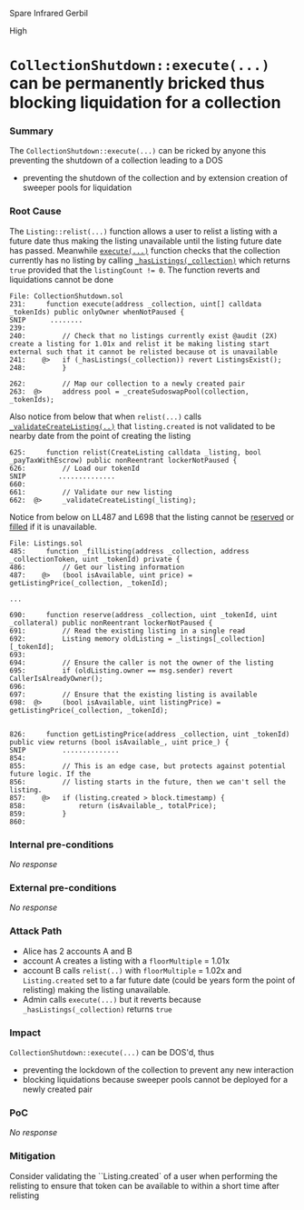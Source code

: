 Spare Infrared Gerbil

High

# `CollectionShutdown::execute(...)` can be permanently bricked thus blocking liquidation for a collection

### Summary

The `CollectionShutdown::execute(...)` can be ricked by anyone this preventing the shutdown of a collection leading to a DOS
- preventing the shutdown of the collection and by extension creation of sweeper pools for liquidation

### Root Cause

The `Listing::relist(...)` function allows a user to relist a listing with a future date thus making the listing unavailable until the listing future date has passed. 
Meanwhile [`execute(...)`](https://github.com/sherlock-audit/2024-08-flayer/blob/main/flayer/src/contracts/utils/CollectionShutdown.sol#L231-L241) function checks that the collection currently has no listing by calling [`_hasListings(_collection)`](https://github.com/sherlock-audit/2024-08-flayer/blob/main/flayer/src/contracts/utils/CollectionShutdown.sol#L497-L502) which returns `true` provided that the `listingCount != 0`.  The function reverts and liquidations cannot be done

```solidity
File: CollectionShutdown.sol
231:     function execute(address _collection, uint[] calldata _tokenIds) public onlyOwner whenNotPaused {
SNIP      ........
239: 
240:         // Check that no listings currently exist @audit (2X) create a listing for 1.01x and relist it be making listing start external such that it cannot be relisted because ot is unavailable
241:    @>   if (_hasListings(_collection)) revert ListingsExist();
248:         }

262:         // Map our collection to a newly created pair
263:  @>     address pool = _createSudoswapPool(collection, _tokenIds);

```

Also notice from below that when `relist(...)` calls  [`_validateCreateListing(..)`](https://github.com/sherlock-audit/2024-08-flayer/blob/main/flayer/src/contracts/Listings.sol#L262-L293) that `listing.created` is not validated to be nearby date from the point of creating the listing

```solidity
625:     function relist(CreateListing calldata _listing, bool _payTaxWithEscrow) public nonReentrant lockerNotPaused {
626:         // Load our tokenId
SNIP        ..............
660: 
661:         // Validate our new listing
662:  @>     _validateCreateListing(_listing); 

```


Notice from below on LL487 and L698 that the listing cannot be [reserved](https://github.com/sherlock-audit/2024-08-flayer/blob/main/flayer/src/contracts/Listings.sol#L698-L699) or [filled](https://github.com/sherlock-audit/2024-08-flayer/blob/main/flayer/src/contracts/Listings.sol#L485-L487) if it is unavailable.


```solidity
File: Listings.sol
485:     function _fillListing(address _collection, address _collectionToken, uint _tokenId) private {
486:         // Get our listing information
487:    @>   (bool isAvailable, uint price) = getListingPrice(_collection, _tokenId);

...

690:     function reserve(address _collection, uint _tokenId, uint _collateral) public nonReentrant lockerNotPaused {
691:         // Read the existing listing in a single read
692:         Listing memory oldListing = _listings[_collection][_tokenId];
693: 
694:         // Ensure the caller is not the owner of the listing
695:         if (oldListing.owner == msg.sender) revert CallerIsAlreadyOwner();
696: 
697:         // Ensure that the existing listing is available
698:  @>     (bool isAvailable, uint listingPrice) = getListingPrice(_collection, _tokenId);


826:     function getListingPrice(address _collection, uint _tokenId) public view returns (bool isAvailable_, uint price_) {
SNIP         ..............
854: 
855:         // This is an edge case, but protects against potential future logic. If the
856:         // listing starts in the future, then we can't sell the listing.
857:    @>   if (listing.created > block.timestamp) {
858:             return (isAvailable_, totalPrice);
859:         }
860: 

```


### Internal pre-conditions

_No response_

### External pre-conditions

_No response_

### Attack Path

- Alice has 2 accounts A and B
- account A creates a listing with a `floorMultiple` = 1.01x
- account B calls `relist(..)` with `floorMultiple` = 1.02x and `Listing.created` set to a far future date (could be years form the point of relisting)  making the listing unavailable.
- Admin calls `execute(...)` but it reverts because `_hasListings(_collection)` returns `true`

### Impact

`CollectionShutdown::execute(...)` can be DOS'd, thus 
- preventing the lockdown of the collection to prevent any new interaction
- blocking liquidations because sweeper pools cannot be deployed for a newly created pair 

### PoC

_No response_

### Mitigation

Consider validating the ``Listing.created` of a user  when performing the relisting to ensure that token can be available to within a short time after relisting